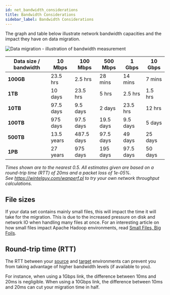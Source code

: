 ```yaml
---
id: net_bandwidth_considerations
title: Bandwidth Considerations
sidebar_label: Bandwidth Considerations
---
```


The graph and table below illustrate network bandwidth capacities and the impact they have on data migration.

![Data migration - illustration of bandwidth measurement](/wandisco-documentation/img/network_bandwidth.jpg)

|Data size / bandwidth|10 Mbps|100 Mbps|500 Mbps|1 Gbps|10 Gbps|
|---|---|---|---|---|---|
|**100GB**|23.5 hrs|2.5 hrs|28 mins|14 mins|7 mins|
|**1TB**|10 days|23.5 hrs|5 hrs|2.5 hrs|1.5 hrs|
|**10TB**|97.5 days|9.5 days|2 days|23.5 hrs|12 hrs|
|**100TB**|975 days|97.5 days|19.5 days|9.5 days|5 days|
|**500TB**|13.5 years|487.5 days|97.5 days|49 days|25 days|
|**1PB**|27 years|975 days|195 days|97.5 days|50 days|

_Times shown are to the nearest 0.5. All estimates given are based on a round-trip time (RTT) of 20ms and a packet loss of 1e-05%._  
_See https://wintelguy.com/wanperf.pl to try your own network throughput calculations._

## File sizes

If your data set contains mainly small files, this will impact the time it will take for the migration. This is due to the increased pressure on disk and network IO when handling many files at once. For an interesting article on how small files impact Apache Hadoop environments, read [Small Files, Big Foils](https://blog.cloudera.com/small-files-big-foils-addressing-the-associated-metadata-and-application-challenges/).

## Round-trip time (RTT)

The RTT between your [source](../../glossary/s.md#source) and [target](../../glossary/t.md#target) environments can prevent you from taking advantage of higher bandwidth levels (if available to you).

For instance, when using a 1Gbps link, the difference between 10ms and 20ms is negligible. When using a 10Gbps link, the difference between 10ms and 20ms can cut your migration time in half.
